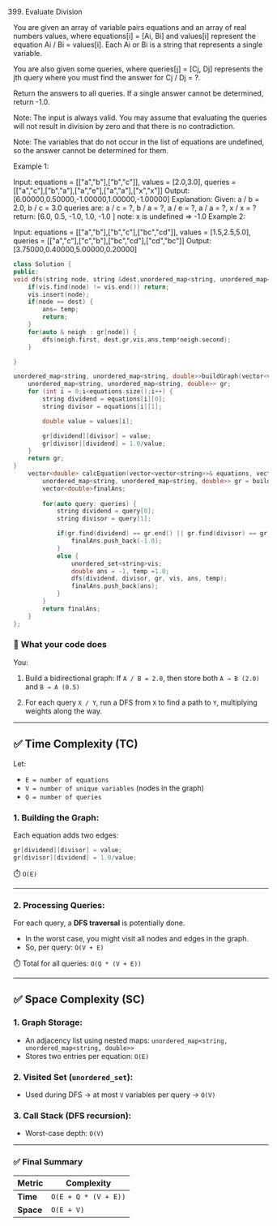 399. Evaluate Division

You are given an array of variable pairs equations and an array of real numbers values, where equations[i] = [Ai, Bi] and values[i] represent the equation Ai / Bi = values[i]. Each Ai or Bi is a string that represents a single variable.

You are also given some queries, where queries[j] = [Cj, Dj] represents the jth query where you must find the answer for Cj / Dj = ?.

Return the answers to all queries. If a single answer cannot be determined, return -1.0.

Note: The input is always valid. You may assume that evaluating the queries will not result in division by zero and that there is no contradiction.

Note: The variables that do not occur in the list of equations are undefined, so the answer cannot be determined for them.

 

Example 1:

Input: equations = [["a","b"],["b","c"]], values = [2.0,3.0], queries = [["a","c"],["b","a"],["a","e"],["a","a"],["x","x"]]
Output: [6.00000,0.50000,-1.00000,1.00000,-1.00000]
Explanation: 
Given: a / b = 2.0, b / c = 3.0
queries are: a / c = ?, b / a = ?, a / e = ?, a / a = ?, x / x = ? 
return: [6.0, 0.5, -1.0, 1.0, -1.0 ]
note: x is undefined => -1.0
Example 2:

Input: equations = [["a","b"],["b","c"],["bc","cd"]], values = [1.5,2.5,5.0], queries = [["a","c"],["c","b"],["bc","cd"],["cd","bc"]]
Output: [3.75000,0.40000,5.00000,0.20000]


```cpp
class Solution {
public:
void dfs(string node, string &dest,unordered_map<string, unordered_map<string, double>> &gr,unordered_set<string>&vis, double& ans, double temp) {
    if(vis.find(node) != vis.end()) return;
    vis.insert(node);
    if(node == dest) {
        ans= temp;
        return;
    }
    for(auto & neigh : gr[node]) {
        dfs(neigh.first, dest,gr,vis,ans,temp*neigh.second);
    }

}

unordered_map<string, unordered_map<string, double>>buildGraph(vector<vector<string>>& equations, vector<double>& values) {
    unordered_map<string, unordered_map<string, double>> gr;
    for (int i = 0;i<equations.size();i++) {
        string dividend = equations[i][0];
        string divisor = equations[i][1];

        double value = values[i];

        gr[dividend][divisor] = value;
        gr[divisor][dividend] = 1.0/value;
    }
    return gr;
}
    vector<double> calcEquation(vector<vector<string>>& equations, vector<double>& values, vector<vector<string>>& queries) {
        unordered_map<string, unordered_map<string, double>> gr = buildGraph(equations, values);
        vector<double>finalAns;
        
        for(auto query: queries) {
            string dividend = query[0];
            string divisor = query[1];

            if(gr.find(dividend) == gr.end() || gr.find(divisor) == gr.end()) {
                finalAns.push_back(-1.0);
            }
            else {
                unordered_set<string>vis;
                double ans = -1, temp =1.0;
                dfs(dividend, divisor, gr, vis, ans, temp);
                finalAns.push_back(ans);
            }
        }
        return finalAns;
    }
};
```



### 🔁 **What your code does**

You:

1. Build a bidirectional graph:
   If `A / B = 2.0`, then store both `A → B (2.0)` and `B → A (0.5)`

2. For each query `X / Y`, run a DFS from `X` to find a path to `Y`, multiplying weights along the way.

---

## ✅ Time Complexity (TC)

Let:

* `E = number of equations`
* `V = number of unique variables` (nodes in the graph)
* `Q = number of queries`

### 1. **Building the Graph:**

Each equation adds two edges:

```cpp
gr[dividend][divisor] = value;
gr[divisor][dividend] = 1.0/value;
```

⏱️ `O(E)`

---

### 2. **Processing Queries:**

For each query, a **DFS traversal** is potentially done.

* In the worst case, you might visit all nodes and edges in the graph.
* So, per query: `O(V + E)`

⏱️ Total for all queries: `O(Q * (V + E))`

---

## ✅ Space Complexity (SC)

### 1. **Graph Storage**:

* An adjacency list using nested maps: `unordered_map<string, unordered_map<string, double>>`
* Stores two entries per equation: `O(E)`

### 2. **Visited Set (`unordered_set`)**:

* Used during DFS → at most `V` variables per query → `O(V)`

### 3. **Call Stack** (DFS recursion):

* Worst-case depth: `O(V)`

---

### ✅ Final Summary

| Metric    | Complexity           |
| --------- | -------------------- |
| **Time**  | `O(E + Q * (V + E))` |
| **Space** | `O(E + V)`           |


